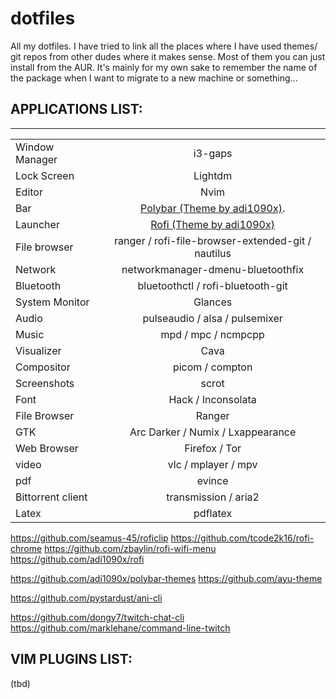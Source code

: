 # dotfiles

All my dotfiles. I have tried to link all the places where I have used themes/
git repos from other dudes where it makes sense. Most of them you can just
install from the AUR. It's mainly for my own sake to remember the name of the
package when I want to migrate to a new machine or something...


## APPLICATIONS LIST:
---

|                   |                                                                            |
| -------------     | :-------------:                                                            |
| Window Manager    | i3-gaps                                                                    |
| Lock Screen       | Lightdm                                                                    |
| Editor            | Nvim                                                                       |
| Bar               | [Polybar (Theme by adi1090x)](https://github.com/adi1090x/polybar-themes). |
| Launcher          | [Rofi (Theme by adi1090x)](https://github.com/adi1090x/rofi)               |
| File browser      | ranger / rofi-file-browser-extended-git / nautilus                         |
| Network           | networkmanager-dmenu-bluetoothfix                                          |
| Bluetooth         | bluetoothctl / rofi-bluetooth-git                                          |
| System Monitor    | Glances                                                                    |
| Audio             | pulseaudio / alsa / pulsemixer                                             |
| Music             | mpd / mpc / ncmpcpp                                                        |
| Visualizer        | Cava                                                                       |
| Compositor        | picom / compton                                                            |
| Screenshots       | scrot                                                                      |
| Font              | Hack / Inconsolata                                                         |
| File Browser      | Ranger                                                                     |
| GTK               | Arc Darker / Numix / Lxappearance                                          |
| Web Browser       | Firefox / Tor                                                              |
| video             | vlc / mplayer / mpv                                                        |
| pdf               | evince                                                                     |
| Bittorrent client | transmission / aria2                                                       |
| Latex             | pdflatex                                                                   |
https://github.com/seamus-45/roficlip
https://github.com/tcode2k16/rofi-chrome
https://github.com/zbaylin/rofi-wifi-menu
https://github.com/adi1090x/rofi

https://github.com/adi1090x/polybar-themes
https://github.com/ayu-theme

https://github.com/pystardust/ani-cli

https://github.com/dongy7/twitch-chat-cli
https://github.com/marklehane/command-line-twitch

## VIM PLUGINS LIST:
(tbd)
